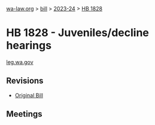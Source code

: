 [wa-law.org](/) > [bill](/bill/) > [2023-24](/bill/2023-24/) > [HB 1828](/bill/2023-24/hb/1828/)

# HB 1828 - Juveniles/decline hearings
[leg.wa.gov](https://app.leg.wa.gov/billsummary?BillNumber=1828&Year=2023&Initiative=false)

## Revisions
* [Original Bill](1/)

## Meetings